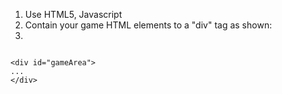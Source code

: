 1. Use HTML5, Javascript
2. Contain your game HTML elements to a "div" tag as shown:
3. 
<code>
&lt;div id="gameArea"&gt;
...
&lt;/div&gt;
</code>


